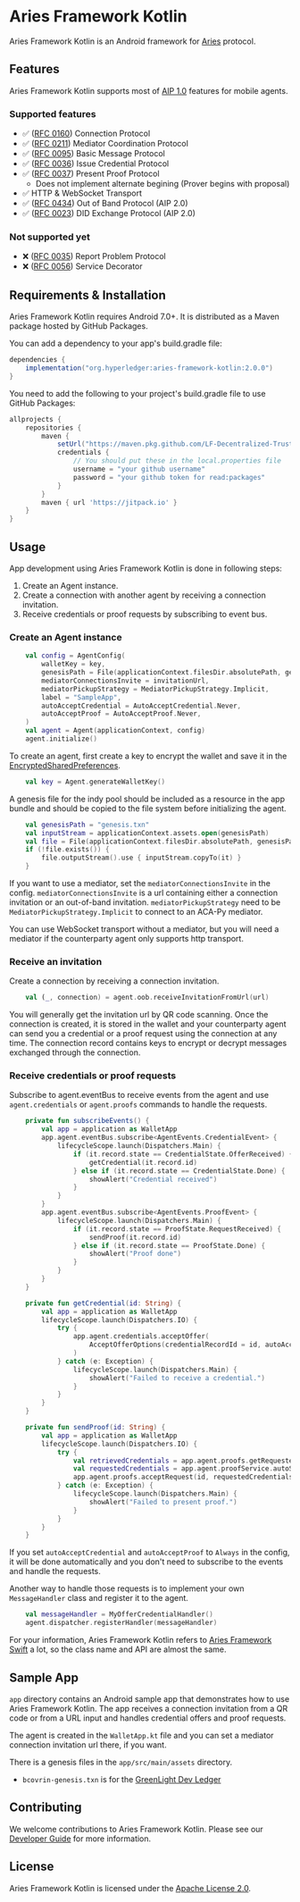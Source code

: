 # Aries Framework Kotlin

Aries Framework Kotlin is an Android framework for [Aries](https://github.com/hyperledger/aries) protocol.

## Features

Aries Framework Kotlin supports most of [AIP 1.0](https://github.com/hyperledger/aries-rfcs/tree/main/concepts/0302-aries-interop-profile#aries-interop-profile-version-10) features for mobile agents.

### Supported features
- ✅ ([RFC 0160](https://github.com/hyperledger/aries-rfcs/blob/master/features/0160-connection-protocol/README.md)) Connection Protocol
- ✅ ([RFC 0211](https://github.com/hyperledger/aries-rfcs/blob/master/features/0211-route-coordination/README.md)) Mediator Coordination Protocol
- ✅ ([RFC 0095](https://github.com/hyperledger/aries-rfcs/blob/master/features/0095-basic-message/README.md)) Basic Message Protocol
- ✅ ([RFC 0036](https://github.com/hyperledger/aries-rfcs/blob/master/features/0036-issue-credential/README.md)) Issue Credential Protocol
- ✅ ([RFC 0037](https://github.com/hyperledger/aries-rfcs/tree/master/features/0037-present-proof/README.md)) Present Proof Protocol
  - Does not implement alternate begining (Prover begins with proposal)
- ✅ HTTP & WebSocket Transport
- ✅ ([RFC 0434](https://github.com/hyperledger/aries-rfcs/blob/main/features/0434-outofband/README.md)) Out of Band Protocol (AIP 2.0)
- ✅ ([RFC 0023](https://github.com/hyperledger/aries-rfcs/tree/main/features/0023-did-exchange)) DID Exchange Protocol (AIP 2.0)

### Not supported yet
- ❌ ([RFC 0035](https://github.com/hyperledger/aries-rfcs/blob/main/features/0035-report-problem/README.md)) Report Problem Protocol
- ❌ ([RFC 0056](https://github.com/hyperledger/aries-rfcs/blob/main/features/0056-service-decorator/README.md)) Service Decorator

## Requirements & Installation

Aries Framework Kotlin requires Android 7.0+. It is distributed as a Maven package hosted by GitHub Packages.

You can add a dependency to your app's build.gradle file:
```groovy
dependencies {
    implementation("org.hyperledger:aries-framework-kotlin:2.0.0")
}
```

You need to add the following to your project's build.gradle file to use GitHub Packages:
```groovy
allprojects {
    repositories {
        maven {
            setUrl("https://maven.pkg.github.com/LF-Decentralized-Trust-labs/aries-framework-kotlin")
            credentials {
                // You should put these in the local.properties file
                username = "your github username"
                password = "your github token for read:packages"
            }
        }
        maven { url 'https://jitpack.io' }
    }
}
```

## Usage

App development using Aries Framework Kotlin is done in following steps:
1. Create an Agent instance.
2. Create a connection with another agent by receiving a connection invitation.
3. Receive credentials or proof requests by subscribing to event bus.

### Create an Agent instance

```kotlin
    val config = AgentConfig(
        walletKey = key,
        genesisPath = File(applicationContext.filesDir.absolutePath, genesisPath).absolutePath,
        mediatorConnectionsInvite = invitationUrl,
        mediatorPickupStrategy = MediatorPickupStrategy.Implicit,
        label = "SampleApp",
        autoAcceptCredential = AutoAcceptCredential.Never,
        autoAcceptProof = AutoAcceptProof.Never,
    )
    val agent = Agent(applicationContext, config)
    agent.initialize()
```

To create an agent, first create a key to encrypt the wallet and save it in the [EncryptedSharedPreferences](https://developer.android.com/reference/androidx/security/crypto/EncryptedSharedPreferences).
```Kotlin
    val key = Agent.generateWalletKey()
```

A genesis file for the indy pool should be included as a resource in the app bundle and should be copied to the file system before initializing the agent.
```kotlin
    val genesisPath = "genesis.txn"
    val inputStream = applicationContext.assets.open(genesisPath)
    val file = File(applicationContext.filesDir.absolutePath, genesisPath)
    if (!file.exists()) {
        file.outputStream().use { inputStream.copyTo(it) }
    }
```

If you want to use a mediator, set the `mediatorConnectionsInvite` in the config.
`mediatorConnectionsInvite` is a url containing either a connection invitation or an out-of-band invitation.
`mediatorPickupStrategy` need to be `MediatorPickupStrategy.Implicit` to connect to an ACA-Py mediator.

You can use WebSocket transport without a mediator, but you will need a mediator if the counterparty agent only supports http transport.

### Receive an invitation

Create a connection by receiving a connection invitation.
```kotlin
    val (_, connection) = agent.oob.receiveInvitationFromUrl(url)
```

You will generally get the invitation url by QR code scanning.
Once the connection is created, it is stored in the wallet and your counterparty agent can send you a credential or a proof request using the connection at any time. The connection record contains keys to encrypt or decrypt messages exchanged through the connection.

### Receive credentials or proof requests

Subscribe to agent.eventBus to receive events from the agent and use `agent.credentials` or `agent.proofs` commands to handle the requests.

```kotlin
    private fun subscribeEvents() {
        val app = application as WalletApp
        app.agent.eventBus.subscribe<AgentEvents.CredentialEvent> {
            lifecycleScope.launch(Dispatchers.Main) {
                if (it.record.state == CredentialState.OfferReceived) {
                    getCredential(it.record.id)
                } else if (it.record.state == CredentialState.Done) {
                    showAlert("Credential received")
                }
            }
        }
        app.agent.eventBus.subscribe<AgentEvents.ProofEvent> {
            lifecycleScope.launch(Dispatchers.Main) {
                if (it.record.state == ProofState.RequestReceived) {
                    sendProof(it.record.id)
                } else if (it.record.state == ProofState.Done) {
                    showAlert("Proof done")
                }
            }
        }
    }

    private fun getCredential(id: String) {
        val app = application as WalletApp
        lifecycleScope.launch(Dispatchers.IO) {
            try {
                app.agent.credentials.acceptOffer(
                    AcceptOfferOptions(credentialRecordId = id, autoAcceptCredential = AutoAcceptCredential.Always),
                )
            } catch (e: Exception) {
                lifecycleScope.launch(Dispatchers.Main) {
                    showAlert("Failed to receive a credential.")
                }
            }
        }
    }

    private fun sendProof(id: String) {
        val app = application as WalletApp
        lifecycleScope.launch(Dispatchers.IO) {
            try {
                val retrievedCredentials = app.agent.proofs.getRequestedCredentialsForProofRequest(id)
                val requestedCredentials = app.agent.proofService.autoSelectCredentialsForProofRequest(retrievedCredentials)
                app.agent.proofs.acceptRequest(id, requestedCredentials)
            } catch (e: Exception) {
                lifecycleScope.launch(Dispatchers.Main) {
                    showAlert("Failed to present proof.")
                }
            }
        }
    }
```

If you set `autoAcceptCredential` and `autoAcceptProof` to `Always` in the config, it will be done automatically and you don't need to subscribe to the events and handle the requests.

Another way to handle those requests is to implement your own `MessageHandler` class and register it to the agent.
```kotlin
    val messageHandler = MyOfferCredentialHandler()
    agent.dispatcher.registerHandler(messageHandler)
```

For your information, Aries Framework Kotlin refers to [Aries Framework Swift](https://github.com/hyperledger/aries-framework-swift) a lot, so the class name and API are almost the same.

## Sample App

`app` directory contains an Android sample app that demonstrates how to use Aries Framework Kotlin. The app receives a connection invitation from a QR code or from a URL input and handles credential offers and proof requests.

The agent is created in the `WalletApp.kt` file and you can set a mediator connection invitation url there, if you want.

There is a genesis files in the `app/src/main/assets` directory.
- `bcovrin-genesis.txn` is for the [GreenLight Dev Ledger](http://dev.greenlight.bcovrin.vonx.io/)

## Contributing

We welcome contributions to Aries Framework Kotlin. Please see our [Developer Guide](DEVELOP.md) for more information.

## License

Aries Framework Kotlin is licensed under the [Apache License 2.0](LICENSE).
